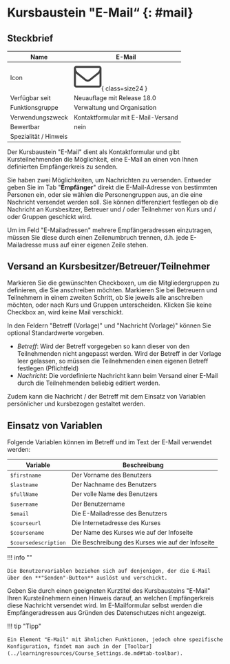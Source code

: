 # Kursbaustein "E-Mail“ {: #mail}


## Steckbrief

Name | E-Mail
---------|----------
Icon | ![E-Mail Icon](assets/contact.png){ class=size24  }
Verfügbar seit | Neuauflage mit Release 18.0
Funktionsgruppe | Verwaltung und Organisation
Verwendungszweck | Kontaktformular mit E-Mail-Versand
Bewertbar | nein
Spezialität / Hinweis |



Der Kursbaustein "E-Mail" dient als Kontaktformular und gibt Kursteilnehmenden die Möglichkeit, eine E-Mail an einen von Ihnen definierten Empfängerkreis zu senden.

Sie haben zwei Möglichkeiten, um Nachrichten zu versenden. Entweder geben Sie im Tab "**Empfänger**" direkt die E-Mail-Adresse von bestimmten Personen ein, oder sie wählen die Personengruppen aus, an die eine Nachricht versendet werden soll. Sie können differenziert festlegen ob die Nachricht an Kursbesitzer, Betreuer und / oder Teilnehmer von Kurs und / oder Gruppen geschickt wird.

Um im Feld "E-Mailadressen" mehrere Empfängeradressen einzutragen, müssen Sie diese durch einen Zeilenumbruch trennen, d.h. jede E-Mailadresse muss auf einer eigenen Zeile stehen.

## Versand an Kursbesitzer/Betreuer/Teilnehmer

Markieren Sie die gewünschten Checkboxen, um die Mitgliedergruppen zu definieren, die Sie anschreiben möchten. Markieren Sie bei Betreuern und Teilnehmern in einem zweiten Schritt, ob Sie jeweils alle anschreiben möchten, oder nach Kurs und Gruppen unterscheiden. Klicken Sie keine Checkbox an, wird keine Mail verschickt.

In den Feldern "Betreff (Vorlage)" und "Nachricht (Vorlage)" können Sie optional Standardwerte vorgeben.

 * *Betreff*: Wird der Betreff vorgegeben so kann dieser von den Teilnehmenden nicht angepasst werden. Wird der Betreff in der Vorlage leer gelassen, so müssen die Teilnehmenden einen eigenen Betreff festlegen (Pflichtfeld)
 * *Nachricht*: Die vordefinierte Nachricht kann beim Versand einer E-Mail durch die Teilnehmenden beliebig editiert werden.

Zudem kann die Nachricht / der Betreff mit dem Einsatz von Variablen
persönlicher und kursbezogen gestaltet werden.

## Einsatz von Variablen

Folgende Variablen können im Betreff und im Text der E-Mail verwendet werden:

| Variable | Beschreibung |
| -----|----|
|  `$firstname` | Der Vorname des Benutzers  |
| `$lastname` | Der Nachname des Benutzers  |
| `$fullName` | Der volle Name des Benutzers  |
| `$username` | Der Benutzername  |
| `$email` | Die E-Mailadresse des Benutzers  |
| `$courseurl` | Die Internetadresse des Kurses  |
| `$coursename` | Der Name des Kurses wie auf der Infoseite  |
| `$coursedescription` | Die Beschreibung des Kurses wie auf der Infoseite  |
  
!!! info ""

    Die Benutzervariablen beziehen sich auf denjenigen, der die E-Mail über den **"Senden"-Button** auslöst und verschickt.

Geben Sie durch einen geeigneten Kurztitel des Kursbausteins "E-Mail" Ihren Kursteilnehmern einen Hinweis darauf, an welchen Empfängerkreis diese Nachricht versendet wird. Im E-Mailformular selbst werden die Empfängeradressen aus Gründen des Datenschutzes nicht angezeigt.

!!! tip "Tipp"

    Ein Element "E-Mail" mit ähnlichen Funktionen, jedoch ohne spezifische Konfiguration, findet man auch in der [Toolbar](../learningresources/Course_Settings.de.md#tab-toolbar).
